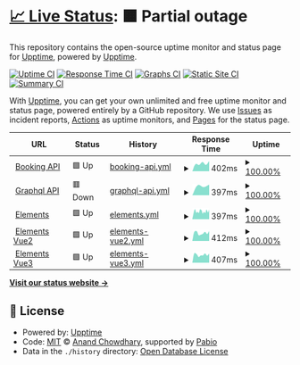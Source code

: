 # [📈 Live Status](https://demo.upptime.js.org): <!--live status--> **🟧 Partial outage**

This repository contains the open-source uptime monitor and status page for [Upptime](https://upptime.js.org), powered by [Upptime](https://github.com/upptime/upptime).

[![Uptime CI](https://github.com/Revolugo/status/workflows/Uptime%20CI/badge.svg)](https://github.com/Revolugo/status/actions?query=workflow%3A%22Uptime+CI%22)
[![Response Time CI](https://github.com/Revolugo/status/workflows/Response%20Time%20CI/badge.svg)](https://github.com/Revolugo/status/actions?query=workflow%3A%22Response+Time+CI%22)
[![Graphs CI](https://github.com/Revolugo/status/workflows/Graphs%20CI/badge.svg)](https://github.com/Revolugo/status/actions?query=workflow%3A%22Graphs+CI%22)
[![Static Site CI](https://github.com/Revolugo/status/workflows/Static%20Site%20CI/badge.svg)](https://github.com/Revolugo/status/actions?query=workflow%3A%22Static+Site+CI%22)
[![Summary CI](https://github.com/Revolugo/status/workflows/Summary%20CI/badge.svg)](https://github.com/Revolugo/status/actions?query=workflow%3A%22Summary+CI%22)

With [Upptime](https://upptime.js.org), you can get your own unlimited and free uptime monitor and status page, powered entirely by a GitHub repository. We use [Issues](https://github.com/upptime/upptime/issues) as incident reports, [Actions](https://github.com/Revolugo/status/actions) as uptime monitors, and [Pages](https://demo.upptime.js.org) for the status page.

<!--start: status pages-->
<!-- This summary is generated by Upptime (https://github.com/upptime/upptime) -->
<!-- Do not edit this manually, your changes will be overwritten -->
<!-- prettier-ignore -->
| URL | Status | History | Response Time | Uptime |
| --- | ------ | ------- | ------------- | ------ |
| <img alt="" src="https://icons.duckduckgo.com/ip3/booking-api.staging.revolugo.com.ico" height="13"> [Booking API](https://booking-api.staging.revolugo.com/healthcheck) | 🟩 Up | [booking-api.yml](https://github.com/Revolugo/status/commits/HEAD/history/booking-api.yml) | <details><summary><img alt="Response time graph" src="./graphs/booking-api/response-time-week.png" height="20"> 402ms</summary><br><a href="https://status.revolugo.com/history/booking-api"><img alt="Response time 402" src="https://img.shields.io/endpoint?url=https%3A%2F%2Fraw.githubusercontent.com%2FRevolugo%2Fstatus%2FHEAD%2Fapi%2Fbooking-api%2Fresponse-time.json"></a><br><a href="https://status.revolugo.com/history/booking-api"><img alt="24-hour response time 402" src="https://img.shields.io/endpoint?url=https%3A%2F%2Fraw.githubusercontent.com%2FRevolugo%2Fstatus%2FHEAD%2Fapi%2Fbooking-api%2Fresponse-time-day.json"></a><br><a href="https://status.revolugo.com/history/booking-api"><img alt="7-day response time 402" src="https://img.shields.io/endpoint?url=https%3A%2F%2Fraw.githubusercontent.com%2FRevolugo%2Fstatus%2FHEAD%2Fapi%2Fbooking-api%2Fresponse-time-week.json"></a><br><a href="https://status.revolugo.com/history/booking-api"><img alt="30-day response time 402" src="https://img.shields.io/endpoint?url=https%3A%2F%2Fraw.githubusercontent.com%2FRevolugo%2Fstatus%2FHEAD%2Fapi%2Fbooking-api%2Fresponse-time-month.json"></a><br><a href="https://status.revolugo.com/history/booking-api"><img alt="1-year response time 402" src="https://img.shields.io/endpoint?url=https%3A%2F%2Fraw.githubusercontent.com%2FRevolugo%2Fstatus%2FHEAD%2Fapi%2Fbooking-api%2Fresponse-time-year.json"></a></details> | <details><summary><a href="https://status.revolugo.com/history/booking-api">100.00%</a></summary><a href="https://status.revolugo.com/history/booking-api"><img alt="All-time uptime 100.00%" src="https://img.shields.io/endpoint?url=https%3A%2F%2Fraw.githubusercontent.com%2FRevolugo%2Fstatus%2FHEAD%2Fapi%2Fbooking-api%2Fuptime.json"></a><br><a href="https://status.revolugo.com/history/booking-api"><img alt="24-hour uptime 100.00%" src="https://img.shields.io/endpoint?url=https%3A%2F%2Fraw.githubusercontent.com%2FRevolugo%2Fstatus%2FHEAD%2Fapi%2Fbooking-api%2Fuptime-day.json"></a><br><a href="https://status.revolugo.com/history/booking-api"><img alt="7-day uptime 100.00%" src="https://img.shields.io/endpoint?url=https%3A%2F%2Fraw.githubusercontent.com%2FRevolugo%2Fstatus%2FHEAD%2Fapi%2Fbooking-api%2Fuptime-week.json"></a><br><a href="https://status.revolugo.com/history/booking-api"><img alt="30-day uptime 100.00%" src="https://img.shields.io/endpoint?url=https%3A%2F%2Fraw.githubusercontent.com%2FRevolugo%2Fstatus%2FHEAD%2Fapi%2Fbooking-api%2Fuptime-month.json"></a><br><a href="https://status.revolugo.com/history/booking-api"><img alt="1-year uptime 100.00%" src="https://img.shields.io/endpoint?url=https%3A%2F%2Fraw.githubusercontent.com%2FRevolugo%2Fstatus%2FHEAD%2Fapi%2Fbooking-api%2Fuptime-year.json"></a></details>
| <img alt="" src="https://icons.duckduckgo.com/ip3/graphql-api.staging.revolugo.com.ico" height="13"> [Graphql API](https://graphql-api.staging.revolugo.com/healthcheck) | 🟥 Down | [graphql-api.yml](https://github.com/Revolugo/status/commits/HEAD/history/graphql-api.yml) | <details><summary><img alt="Response time graph" src="./graphs/graphql-api/response-time-week.png" height="20"> 397ms</summary><br><a href="https://status.revolugo.com/history/graphql-api"><img alt="Response time 397" src="https://img.shields.io/endpoint?url=https%3A%2F%2Fraw.githubusercontent.com%2FRevolugo%2Fstatus%2FHEAD%2Fapi%2Fgraphql-api%2Fresponse-time.json"></a><br><a href="https://status.revolugo.com/history/graphql-api"><img alt="24-hour response time 397" src="https://img.shields.io/endpoint?url=https%3A%2F%2Fraw.githubusercontent.com%2FRevolugo%2Fstatus%2FHEAD%2Fapi%2Fgraphql-api%2Fresponse-time-day.json"></a><br><a href="https://status.revolugo.com/history/graphql-api"><img alt="7-day response time 397" src="https://img.shields.io/endpoint?url=https%3A%2F%2Fraw.githubusercontent.com%2FRevolugo%2Fstatus%2FHEAD%2Fapi%2Fgraphql-api%2Fresponse-time-week.json"></a><br><a href="https://status.revolugo.com/history/graphql-api"><img alt="30-day response time 397" src="https://img.shields.io/endpoint?url=https%3A%2F%2Fraw.githubusercontent.com%2FRevolugo%2Fstatus%2FHEAD%2Fapi%2Fgraphql-api%2Fresponse-time-month.json"></a><br><a href="https://status.revolugo.com/history/graphql-api"><img alt="1-year response time 397" src="https://img.shields.io/endpoint?url=https%3A%2F%2Fraw.githubusercontent.com%2FRevolugo%2Fstatus%2FHEAD%2Fapi%2Fgraphql-api%2Fresponse-time-year.json"></a></details> | <details><summary><a href="https://status.revolugo.com/history/graphql-api">100.00%</a></summary><a href="https://status.revolugo.com/history/graphql-api"><img alt="All-time uptime 100.00%" src="https://img.shields.io/endpoint?url=https%3A%2F%2Fraw.githubusercontent.com%2FRevolugo%2Fstatus%2FHEAD%2Fapi%2Fgraphql-api%2Fuptime.json"></a><br><a href="https://status.revolugo.com/history/graphql-api"><img alt="24-hour uptime 100.00%" src="https://img.shields.io/endpoint?url=https%3A%2F%2Fraw.githubusercontent.com%2FRevolugo%2Fstatus%2FHEAD%2Fapi%2Fgraphql-api%2Fuptime-day.json"></a><br><a href="https://status.revolugo.com/history/graphql-api"><img alt="7-day uptime 100.00%" src="https://img.shields.io/endpoint?url=https%3A%2F%2Fraw.githubusercontent.com%2FRevolugo%2Fstatus%2FHEAD%2Fapi%2Fgraphql-api%2Fuptime-week.json"></a><br><a href="https://status.revolugo.com/history/graphql-api"><img alt="30-day uptime 100.00%" src="https://img.shields.io/endpoint?url=https%3A%2F%2Fraw.githubusercontent.com%2FRevolugo%2Fstatus%2FHEAD%2Fapi%2Fgraphql-api%2Fuptime-month.json"></a><br><a href="https://status.revolugo.com/history/graphql-api"><img alt="1-year uptime 100.00%" src="https://img.shields.io/endpoint?url=https%3A%2F%2Fraw.githubusercontent.com%2FRevolugo%2Fstatus%2FHEAD%2Fapi%2Fgraphql-api%2Fuptime-year.json"></a></details>
| <img alt="" src="https://icons.duckduckgo.com/ip3/elements.revolugo.com.ico" height="13"> [Elements](https://elements.revolugo.com) | 🟩 Up | [elements.yml](https://github.com/Revolugo/status/commits/HEAD/history/elements.yml) | <details><summary><img alt="Response time graph" src="./graphs/elements/response-time-week.png" height="20"> 397ms</summary><br><a href="https://status.revolugo.com/history/elements"><img alt="Response time 397" src="https://img.shields.io/endpoint?url=https%3A%2F%2Fraw.githubusercontent.com%2FRevolugo%2Fstatus%2FHEAD%2Fapi%2Felements%2Fresponse-time.json"></a><br><a href="https://status.revolugo.com/history/elements"><img alt="24-hour response time 407" src="https://img.shields.io/endpoint?url=https%3A%2F%2Fraw.githubusercontent.com%2FRevolugo%2Fstatus%2FHEAD%2Fapi%2Felements%2Fresponse-time-day.json"></a><br><a href="https://status.revolugo.com/history/elements"><img alt="7-day response time 397" src="https://img.shields.io/endpoint?url=https%3A%2F%2Fraw.githubusercontent.com%2FRevolugo%2Fstatus%2FHEAD%2Fapi%2Felements%2Fresponse-time-week.json"></a><br><a href="https://status.revolugo.com/history/elements"><img alt="30-day response time 397" src="https://img.shields.io/endpoint?url=https%3A%2F%2Fraw.githubusercontent.com%2FRevolugo%2Fstatus%2FHEAD%2Fapi%2Felements%2Fresponse-time-month.json"></a><br><a href="https://status.revolugo.com/history/elements"><img alt="1-year response time 397" src="https://img.shields.io/endpoint?url=https%3A%2F%2Fraw.githubusercontent.com%2FRevolugo%2Fstatus%2FHEAD%2Fapi%2Felements%2Fresponse-time-year.json"></a></details> | <details><summary><a href="https://status.revolugo.com/history/elements">100.00%</a></summary><a href="https://status.revolugo.com/history/elements"><img alt="All-time uptime 100.00%" src="https://img.shields.io/endpoint?url=https%3A%2F%2Fraw.githubusercontent.com%2FRevolugo%2Fstatus%2FHEAD%2Fapi%2Felements%2Fuptime.json"></a><br><a href="https://status.revolugo.com/history/elements"><img alt="24-hour uptime 100.00%" src="https://img.shields.io/endpoint?url=https%3A%2F%2Fraw.githubusercontent.com%2FRevolugo%2Fstatus%2FHEAD%2Fapi%2Felements%2Fuptime-day.json"></a><br><a href="https://status.revolugo.com/history/elements"><img alt="7-day uptime 100.00%" src="https://img.shields.io/endpoint?url=https%3A%2F%2Fraw.githubusercontent.com%2FRevolugo%2Fstatus%2FHEAD%2Fapi%2Felements%2Fuptime-week.json"></a><br><a href="https://status.revolugo.com/history/elements"><img alt="30-day uptime 100.00%" src="https://img.shields.io/endpoint?url=https%3A%2F%2Fraw.githubusercontent.com%2FRevolugo%2Fstatus%2FHEAD%2Fapi%2Felements%2Fuptime-month.json"></a><br><a href="https://status.revolugo.com/history/elements"><img alt="1-year uptime 100.00%" src="https://img.shields.io/endpoint?url=https%3A%2F%2Fraw.githubusercontent.com%2FRevolugo%2Fstatus%2FHEAD%2Fapi%2Felements%2Fuptime-year.json"></a></details>
| <img alt="" src="https://icons.duckduckgo.com/ip3/elements-vue2.revolugo.com.ico" height="13"> [Elements Vue2](https://elements-vue2.revolugo.com) | 🟩 Up | [elements-vue2.yml](https://github.com/Revolugo/status/commits/HEAD/history/elements-vue2.yml) | <details><summary><img alt="Response time graph" src="./graphs/elements-vue2/response-time-week.png" height="20"> 412ms</summary><br><a href="https://status.revolugo.com/history/elements-vue2"><img alt="Response time 412" src="https://img.shields.io/endpoint?url=https%3A%2F%2Fraw.githubusercontent.com%2FRevolugo%2Fstatus%2FHEAD%2Fapi%2Felements-vue2%2Fresponse-time.json"></a><br><a href="https://status.revolugo.com/history/elements-vue2"><img alt="24-hour response time 412" src="https://img.shields.io/endpoint?url=https%3A%2F%2Fraw.githubusercontent.com%2FRevolugo%2Fstatus%2FHEAD%2Fapi%2Felements-vue2%2Fresponse-time-day.json"></a><br><a href="https://status.revolugo.com/history/elements-vue2"><img alt="7-day response time 412" src="https://img.shields.io/endpoint?url=https%3A%2F%2Fraw.githubusercontent.com%2FRevolugo%2Fstatus%2FHEAD%2Fapi%2Felements-vue2%2Fresponse-time-week.json"></a><br><a href="https://status.revolugo.com/history/elements-vue2"><img alt="30-day response time 412" src="https://img.shields.io/endpoint?url=https%3A%2F%2Fraw.githubusercontent.com%2FRevolugo%2Fstatus%2FHEAD%2Fapi%2Felements-vue2%2Fresponse-time-month.json"></a><br><a href="https://status.revolugo.com/history/elements-vue2"><img alt="1-year response time 412" src="https://img.shields.io/endpoint?url=https%3A%2F%2Fraw.githubusercontent.com%2FRevolugo%2Fstatus%2FHEAD%2Fapi%2Felements-vue2%2Fresponse-time-year.json"></a></details> | <details><summary><a href="https://status.revolugo.com/history/elements-vue2">100.00%</a></summary><a href="https://status.revolugo.com/history/elements-vue2"><img alt="All-time uptime 100.00%" src="https://img.shields.io/endpoint?url=https%3A%2F%2Fraw.githubusercontent.com%2FRevolugo%2Fstatus%2FHEAD%2Fapi%2Felements-vue2%2Fuptime.json"></a><br><a href="https://status.revolugo.com/history/elements-vue2"><img alt="24-hour uptime 100.00%" src="https://img.shields.io/endpoint?url=https%3A%2F%2Fraw.githubusercontent.com%2FRevolugo%2Fstatus%2FHEAD%2Fapi%2Felements-vue2%2Fuptime-day.json"></a><br><a href="https://status.revolugo.com/history/elements-vue2"><img alt="7-day uptime 100.00%" src="https://img.shields.io/endpoint?url=https%3A%2F%2Fraw.githubusercontent.com%2FRevolugo%2Fstatus%2FHEAD%2Fapi%2Felements-vue2%2Fuptime-week.json"></a><br><a href="https://status.revolugo.com/history/elements-vue2"><img alt="30-day uptime 100.00%" src="https://img.shields.io/endpoint?url=https%3A%2F%2Fraw.githubusercontent.com%2FRevolugo%2Fstatus%2FHEAD%2Fapi%2Felements-vue2%2Fuptime-month.json"></a><br><a href="https://status.revolugo.com/history/elements-vue2"><img alt="1-year uptime 100.00%" src="https://img.shields.io/endpoint?url=https%3A%2F%2Fraw.githubusercontent.com%2FRevolugo%2Fstatus%2FHEAD%2Fapi%2Felements-vue2%2Fuptime-year.json"></a></details>
| <img alt="" src="https://icons.duckduckgo.com/ip3/elements-vue3.revolugo.com.ico" height="13"> [Elements Vue3](https://elements-vue3.revolugo.com) | 🟩 Up | [elements-vue3.yml](https://github.com/Revolugo/status/commits/HEAD/history/elements-vue3.yml) | <details><summary><img alt="Response time graph" src="./graphs/elements-vue3/response-time-week.png" height="20"> 407ms</summary><br><a href="https://status.revolugo.com/history/elements-vue3"><img alt="Response time 407" src="https://img.shields.io/endpoint?url=https%3A%2F%2Fraw.githubusercontent.com%2FRevolugo%2Fstatus%2FHEAD%2Fapi%2Felements-vue3%2Fresponse-time.json"></a><br><a href="https://status.revolugo.com/history/elements-vue3"><img alt="24-hour response time 407" src="https://img.shields.io/endpoint?url=https%3A%2F%2Fraw.githubusercontent.com%2FRevolugo%2Fstatus%2FHEAD%2Fapi%2Felements-vue3%2Fresponse-time-day.json"></a><br><a href="https://status.revolugo.com/history/elements-vue3"><img alt="7-day response time 407" src="https://img.shields.io/endpoint?url=https%3A%2F%2Fraw.githubusercontent.com%2FRevolugo%2Fstatus%2FHEAD%2Fapi%2Felements-vue3%2Fresponse-time-week.json"></a><br><a href="https://status.revolugo.com/history/elements-vue3"><img alt="30-day response time 407" src="https://img.shields.io/endpoint?url=https%3A%2F%2Fraw.githubusercontent.com%2FRevolugo%2Fstatus%2FHEAD%2Fapi%2Felements-vue3%2Fresponse-time-month.json"></a><br><a href="https://status.revolugo.com/history/elements-vue3"><img alt="1-year response time 407" src="https://img.shields.io/endpoint?url=https%3A%2F%2Fraw.githubusercontent.com%2FRevolugo%2Fstatus%2FHEAD%2Fapi%2Felements-vue3%2Fresponse-time-year.json"></a></details> | <details><summary><a href="https://status.revolugo.com/history/elements-vue3">100.00%</a></summary><a href="https://status.revolugo.com/history/elements-vue3"><img alt="All-time uptime 100.00%" src="https://img.shields.io/endpoint?url=https%3A%2F%2Fraw.githubusercontent.com%2FRevolugo%2Fstatus%2FHEAD%2Fapi%2Felements-vue3%2Fuptime.json"></a><br><a href="https://status.revolugo.com/history/elements-vue3"><img alt="24-hour uptime 100.00%" src="https://img.shields.io/endpoint?url=https%3A%2F%2Fraw.githubusercontent.com%2FRevolugo%2Fstatus%2FHEAD%2Fapi%2Felements-vue3%2Fuptime-day.json"></a><br><a href="https://status.revolugo.com/history/elements-vue3"><img alt="7-day uptime 100.00%" src="https://img.shields.io/endpoint?url=https%3A%2F%2Fraw.githubusercontent.com%2FRevolugo%2Fstatus%2FHEAD%2Fapi%2Felements-vue3%2Fuptime-week.json"></a><br><a href="https://status.revolugo.com/history/elements-vue3"><img alt="30-day uptime 100.00%" src="https://img.shields.io/endpoint?url=https%3A%2F%2Fraw.githubusercontent.com%2FRevolugo%2Fstatus%2FHEAD%2Fapi%2Felements-vue3%2Fuptime-month.json"></a><br><a href="https://status.revolugo.com/history/elements-vue3"><img alt="1-year uptime 100.00%" src="https://img.shields.io/endpoint?url=https%3A%2F%2Fraw.githubusercontent.com%2FRevolugo%2Fstatus%2FHEAD%2Fapi%2Felements-vue3%2Fuptime-year.json"></a></details>

<!--end: status pages-->

[**Visit our status website →**](https://demo.upptime.js.org)

## 📄 License

- Powered by: [Upptime](https://github.com/upptime/upptime)
- Code: [MIT](./LICENSE) © [Anand Chowdhary](https://anandchowdhary.com), supported by [Pabio](https://pabio.com)
- Data in the `./history` directory: [Open Database License](https://opendatacommons.org/licenses/odbl/1-0/)
